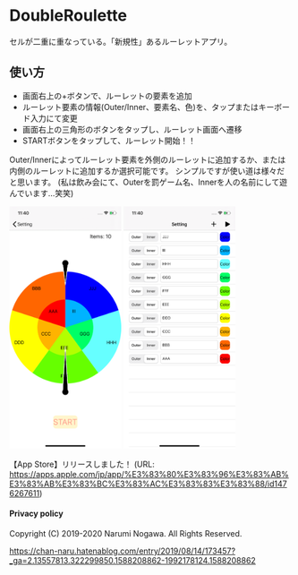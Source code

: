 # DoubleRoulette
セルが二重に重なっている。「新規性」あるルーレットアプリ。

## 使い方
* 画面右上の+ボタンで、ルーレットの要素を追加
* ルーレット要素の情報(Outer/Inner、要素名、色)を、タップまたはキーボード入力にて変更
* 画面右上の三角形のボタンをタップし、ルーレット画面へ遷移
* STARTボタンをタップして、ルーレット開始！！


Outer/Innerによってルーレット要素を外側のルーレットに追加するか、または内側のルーレットに追加するか選択可能です。
シンプルですが使い道は様々だと思います。
(私は飲み会にて、Outerを罰ゲーム名、Innerを人の名前にして遊んでいます…笑笑)

<img src="Pictures/iPhone11-1.png" width="200px" /> <img src="Pictures/iPhone11-2.png" width="200px" />

【App Store】リリースしました！
(URL: https://apps.apple.com/jp/app/%E3%83%80%E3%83%96%E3%83%AB%E3%83%AB%E3%83%BC%E3%83%AC%E3%83%83%E3%83%88/id1476267611)

#### Privacy policy
Copyright (C) 2019-2020 Narumi Nogawa. All Rights Reserved.

https://chan-naru.hatenablog.com/entry/2019/08/14/173457?_ga=2.13557813.322299850.1588208862-1992178124.1588208862
